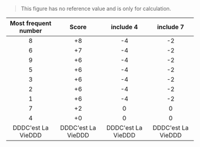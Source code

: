 



> This figure has no reference value and is only for calculation.





| Most frequent number | Score | include 4 | include 7 |
| :---------------------------: | :---: | :-------: | :-------: |
| 8                             | +8    | -4        | -2        |
| 6                             | +7    | -4        | -2        |
| 9                             | +6    | -4        | -2        |
| 5                             | +6    | -4        | -2        |
| 3                             | +6    | -4        | -2        |
| 2                             | +6    | -4        | -2        |
| 1                             | +6    | -4        | -2        |
| 7                             | +2    | 0        | 0        |
| 4                             | +0    | 0         | 0         |
| DDDC'est La VieDDD|DDDC'est La VieDDD|DDDC'est La VieDDD|DDDC'est La VieDDD|